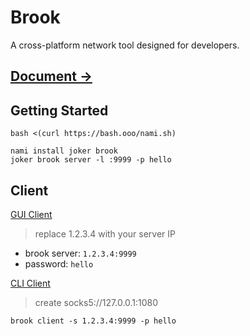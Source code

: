 # Brook

A cross-platform network tool designed for developers.

## [Document ->](https://txthinking.github.io/brook/)

## Getting Started

```
bash <(curl https://bash.ooo/nami.sh)
```
```
nami install joker brook
joker brook server -l :9999 -p hello
```

## Client

[GUI Client](https://txthinking.github.io/brook/)

> replace 1.2.3.4 with your server IP

- brook server: `1.2.3.4:9999`
- password:      `hello`

[CLI Client](https://txthinking.github.io/brook/)

> create socks5://127.0.0.1:1080

`brook client -s 1.2.3.4:9999 -p hello`

